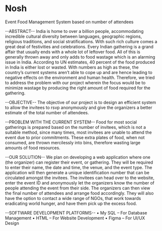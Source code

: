 # Nosh
Event Food Management System based on number of attendees

--ABSTRACT--
India is home to over a billion people, accommodating incredible cultural diversity between languages, geographic regions, religious traditions, and social stratifications. With such rich culture comes a great deal of festivities and celebrations. Every Indian gathering is a grand affair that usually ends with a whole lot of leftover food. All of this is generally thrown away and only adds to food wastage which is an alarming issue in India. According to UN estimates, 40 percent of the food produced in India is either lost or wasted. With numbers as high as these, the country’s current systems aren’t able to cope up and are hence leading to negative effects on the environment and human health. Therefore, we tried to address the problem with our project wherein the focus would be to minimize wastage by producing the right amount of food required for the gathering.

--OBJECTIVE--
The objective of our project is to design an efficient system to allow the invitees to rsvp anonymously and give the organizers a better estimate of the total number of attendees.

--PROBLEM WITH THE CURRENT SYSTEM--
Food for most social gatherings is prepared based on the number of invitees, which is not a suitable method, since many times, most invitees are unable to attend the event due to prior commitments. These extra plates of food, when not consumed, are thrown mercilessly into bins, therefore wasting large amounts of food resources.

--OUR SOLUTION--
We plan on developing a web application where one (the organizer) can register their event, or gathering. They will be required to enter their name, the date and time, the venue, and the event type. The application will then generate a unique identification number that can be circulated amongst the invitees. The invitees can head over to the website, enter the event ID and anonymously let the organizers know the number of people attending the event from their side. The organizers can then view the final number of attendees and arrange food accordingly. They will also have the option to contact a wide range of NGOs, that work towards eradicating world hunger, and have them pick up the excess food.

--SOFTWARE DEVELOPMENT PLATFORMS--
• My SQL – For Database Management
• HTML – For Website Development
• Figma – For UI/UX Design

